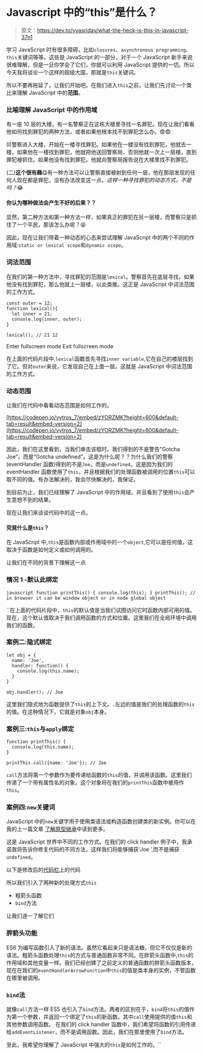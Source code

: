 # Javascript 中的“this”是什么？

> 原文：<https://dev.to/vyasriday/what-the-heck-is-this-in-javascript-37n1>

学习 JavaScript 时有很多障碍，比如`closures`、`asynchronous programming`、`this`关键词等等。这些是 JavaScript 的一部分，对于一个 JavaScript 新手来说很难理解，但是一旦你学会了它们，你就可以利用 JavaScript 提供的一切。所以今天我将谈论一个这样的超级大国，那就是`this`关键词。

所以不要再拖延了，让我们开始吧。在我们进入`this`之前，让我们先讨论一个类比来理解 JavaScript 中的**范围**。

### 比喻理解 JavaScript 中的作用域

有一座 10 层的大楼，有一名警察正在这栋大楼里寻找一名罪犯。现在让我们看看他如何找到罪犯的两种方法，或者如果他根本找不到罪犯怎么办。😨😨

(I)警察进入大楼，开始在一楼寻找罪犯。如果他在一楼没有找到罪犯，他就去一楼，如果他在一楼找到罪犯，他就把他送回警察局，否则他就一次上一层楼，直到罪犯被抓住。如果他没有找到罪犯，他就向警察局报告说在大楼里找不到罪犯。

(二)**这个很有趣**😋有一种方法可以让警察直接被射到任何一层，他在那层发现的任何人现在都是罪犯，没有办法改变这一点。*这样一种寻找罪犯的动态方式，不是吗？*😂

#### 你认为哪种做法会产生不好的后果？？

显然，第二种方法和第一种方法一样，如果真正的罪犯在另一层楼，而警察只是抓住了一个平民，那该怎么办呢？😫

因此，现在让我们带着一种动态的心态来尝试理解 JavaScript 中的两个不同的作用域:`static or lexical scope`和`dynamic scope`。

### 词法范围

在我们的第一种方法中，寻找罪犯的范围是`lexical`。警察首先在底层寻找，如果他没有找到罪犯，那么他就上一层楼，以此类推。这正是 JavaScript 中词法范围的工作方式。

```
const outer = 12;
function lexical(){
  let inner = 21;
  console.log(inner, outer);
}

lexical(); // 21 12 
```

Enter fullscreen mode Exit fullscreen mode

在上面的代码片段中,`lexical`函数首先寻找`inner variable`,它在自己的楼层找到了它。但对`outer`来说，它发现自己在上面一层。这就是 JavaScript 中词法范围的工作方式。

### 动态范围

让我们在代码中看看动态范围是如何工作的。

[https://codepen.io/vytros_7/embed/zYORZMK?height=600&default-tab=result&embed-version=2](https://codepen.io/vytros_7/embed/zYORZMK?height=600&default-tab=result&embed-version=2)

因此，我们在这里看到，当我们单击该框时，我们得到的不是警告“Gotcha Joe”，而是“Gotcha undefined”。这是为什么呢？？为什么我们的警察(eventHandler 函数)得到的不是`Joe`，而是`undefined`。这是因为我们的 eventHandler 函数使用了`this`，并且根据我们的处理函数被调用的位置`this`可以取不同的值。有办法解决的，我会尽快解决的，我保证。

到目前为止，我们已经理解了 JavaScript 中的作用域，并且看到了使用`this`会产生意想不到的结果。

现在让我们来谈谈代码中的这一点。

#### 究竟什么是`this`？

在 JavaScript 中,`this`是函数内部或作用域中的一个`object`,它可以是任何值，这取决于函数是如何定义或如何调用的。

让我们在不同的背景下理解这一点

### 情况 1 -默认此绑定

``javascript
function printThis() {
console.log(this);
}
printThis(); // in browser it can be window object or in node global object`` 

 ``在上面的代码片段中，`this`的默认值是当我们试图访问它时函数内部可用的值。现在，这个默认值取决于我们调用函数的方式和位置。这里我们在全局环境中调用我们的函数。

### 案例二:隐式绑定

```
let obj = {
  name: 'Joe',
  handler: function() {
    console.log(this.name);
  }
}

obj.handler(); // Joe

```

这里我们隐式地为函数提供了`this`的上下文。`.`左边的值是我们的处理函数的`this`的值。在这种情况下，它就是对象`obj`本身。

### 案例三:`this`与`apply`绑定

```
function printThis() {
  console.log(this.name);
}

printThis.call({name: 'Joe'}); // Joe

```

`call`方法将第一个参数作为要传递给函数的`this`的值，并调用该函数。这里我们传递了一个带有属性名的对象。这个对象将在我们的`printThis`函数中被用作`this`。

### 案例四:`new`关键词

JavaScript 中的`new`关键字用于使用类语法或构造函数创建类的新实例。你可以在我的上一篇文章
[了解原型继承](https://dev.to/_hridaysharma/understanding-classes-es5-and-prototypal-inheritance-in-javascript-n8d)中读到更多。

这是 JavaScript 世界中不同的工作方式。在我们的 click handler 例子中，我承诺我将告诉你修复代码的不同方法，这样我们将能够捕获‘Joe ’,而不是捕获`undefined`。

以下是修改后的[代码栏](https://codepen.io/vytros_7/pen/wvwydEK)上的代码

所以我们引入了两种新的处理方式`this`

*   粗箭头函数
*   `bind`方法

让我们逐一了解它们

### 胖箭头功能

ES6 为编写函数引入了新的语法。虽然它看起来只是语法糖，但它不仅仅是新的语法。粗箭头函数处理`this`的方式与普通函数非常不同。在胖箭头函数中,`this`的作用域和其他变量一样。我们已经创建了之前定义的普通函数的胖箭头函数版本，现在在我们的`eventHandlerArrowFunction`中`this`的值是类本身的实例，不管函数在哪里被调用。

### `bind`法

就像`call`方法一样 ES5 也引入了`bind`方法。两者的区别在于，`bind`将`this`的值作为第一个参数，并返回一个绑定了`this`的新函数。其中`call`使用提供的值`this`和其他参数调用函数。
在我们的 click handler 函数中，我们希望将函数的引用传递给`addEventListener`，而不是调用函数。因此，我们在那里使用了`bind`方法。

至此，我希望你理解了 JavaScript 中强大的`this`是如何工作的。``